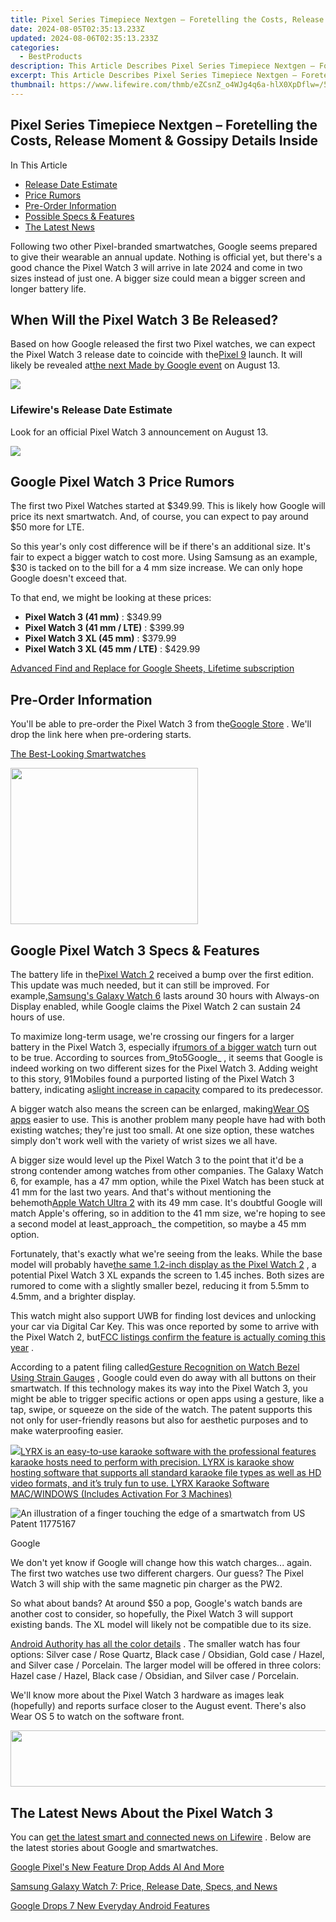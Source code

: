 ```yaml
---
title: Pixel Series Timepiece Nextgen – Foretelling the Costs, Release Moment & Gossipy Details Inside
date: 2024-08-05T02:35:13.233Z
updated: 2024-08-06T02:35:13.233Z
categories:
  - BestProducts
description: This Article Describes Pixel Series Timepiece Nextgen – Foretelling the Costs, Release Moment & Gossipy Details Inside
excerpt: This Article Describes Pixel Series Timepiece Nextgen – Foretelling the Costs, Release Moment & Gossipy Details Inside
thumbnail: https://www.lifewire.com/thmb/eZCsnZ_o4WJg4q6a-hlX0XpDflw=/540x405/filters:no_upscale():max_bytes(150000):strip_icc():format(webp)/Pixel-Watch-2-4f39d1b6d65a4373b63a16a827d0499f.jpg
---
```


## Pixel Series Timepiece Nextgen – Foretelling the Costs, Release Moment & Gossipy Details Inside

 In This Article

* [Release Date Estimate](https://www.lifewire.com/#toc-when-will-the-pixel-watch-3-be-released)
* [Price Rumors](https://www.lifewire.com/#toc-google-pixel-watch-3-price-rumors)
* [Pre-Order Information](https://www.lifewire.com/#toc-pre-order-information)
* [Possible Specs & Features](https://www.lifewire.com/#toc-google-pixel-watch-3-specs--features)
* [The Latest News](https://www.lifewire.com/#toc-the-latest-news-about-the-pixel-watch-3)

 Following two other Pixel-branded smartwatches, Google seems prepared to give their wearable an annual update. Nothing is official yet, but there's a good chance the Pixel Watch 3 will arrive in late 2024 and come in two sizes instead of just one. A bigger size could mean a bigger screen and longer battery life.

## When Will the Pixel Watch 3 Be Released?

 Based on how Google released the first two Pixel watches, we can expect the Pixel Watch 3 release date to coincide with the[Pixel 9](https://www.lifewire.com/google-pixel-9-8630767) launch. It will likely be revealed at[the next Made by Google event](https://www.lifewire.com/google-event-5205756) on August 13.

<!-- affiliate ads begin -->
<a href="https://secure.2checkout.com/order/checkout.php?PRODS=2201613&QTY=1&AFFILIATE=108875&CART=1"><img src="https://www.macdvdripperpro.com/images/devices-3.png" border="0"></a>
<!-- affiliate ads end -->
### Lifewire's Release Date Estimate

Look for an official Pixel Watch 3 announcement on August 13.

<!-- affiliate ads begin -->
<a href="https://secure.2checkout.com/order/checkout.php?PRODS=45152835&QTY=1&AFFILIATE=108875&CART=1"><img src="https://download.terabyteunlimited.com/banners/ad_800x450_d.jpg" border="0"></a>
<!-- affiliate ads end -->
## Google Pixel Watch 3 Price Rumors

 The first two Pixel Watches started at $349.99\. This is likely how Google will price its next smartwatch. And, of course, you can expect to pay around $50 more for LTE.

 So this year's only cost difference will be if there's an additional size. It's fair to expect a bigger watch to cost more. Using Samsung as an example, $30 is tacked on to the bill for a 4 mm size increase. We can only hope Google doesn't exceed that.

 To that end, we might be looking at these prices:

* **Pixel Watch 3 (41 mm)** : $349.99
* **Pixel Watch 3 (41 mm / LTE)** : $399.99
* **Pixel Watch 3 XL (45 mm)** : $379.99
* **Pixel Watch 3 XL (45 mm / LTE)** : $429.99

<!-- affiliate ads begin -->
<a href="https://secure.2checkout.com/order/checkout.php?PRODS=4729642&QTY=1&AFFILIATE=108875&CART=1">Advanced Find and Replace for Google Sheets, Lifetime subscription</a>
<!-- affiliate ads end -->
## Pre-Order Information

 You'll be able to pre-order the Pixel Watch 3 from the[Google Store](https://store.google.com/category/watches) . We'll drop the link here when pre-ordering starts.

[The Best-Looking Smartwatches](https://www.lifewire.com/best-looking-smart-watches-3441410)

<!-- affiliate ads begin -->
<a href="https://printrendy.pxf.io/c/5597632/1453721/17020" target="_top" id="1453721"><img src="//a.impactradius-go.com/display-ad/17020-1453721" border="0" alt="" width="300" height="250"/></a><img height="0" width="0" src="https://imp.pxf.io/i/5597632/1453721/17020" style="position:absolute;visibility:hidden;" border="0" />
<!-- affiliate ads end -->
## Google Pixel Watch 3 Specs & Features

 The battery life in the[Pixel Watch 2](https://www.lifewire.com/google-pixel-watch-2-7498464) received a bump over the first edition. This update was much needed, but it can still be improved. For example,[Samsung's Galaxy Watch 6](https://www.lifewire.com/samsung-galaxy-watch-6-news-and-rumors-7371704) lasts around 30 hours with Always-on Display enabled, while Google claims the Pixel Watch 2 can sustain 24 hours of use.

 To maximize long-term usage, we're crossing our fingers for a larger battery in the Pixel Watch 3, especially if[rumors of a bigger watch](https://9to5google.com/2024/01/19/source-pixel-watch-3/) turn out to be true. According to sources from_9to5Google_ , it seems that Google is indeed working on two different sizes for the Pixel Watch 3\. Adding weight to this story, 91Mobiles found a purported listing of the Pixel Watch 3 battery, indicating a[slight increase in capacity](https://www.91mobiles.com/hub/google-pixel-watch-3-spotted-dekra-safety-korea-sites-battery-revealed/) compared to its predecessor.

 A bigger watch also means the screen can be enlarged, making[Wear OS apps](https://www.lifewire.com/best-wear-os-apps-7510805) easier to use. This is another problem many people have had with both existing watches; they're just too small. At one size option, these watches simply don't work well with the variety of wrist sizes we all have.

 A bigger size would level up the Pixel Watch 3 to the point that it'd be a strong contender among watches from other companies. The Galaxy Watch 6, for example, has a 47 mm option, while the Pixel Watch has been stuck at 41 mm for the last two years. And that's without mentioning the behemoth[Apple Watch Ultra 2](https://www.lifewire.com/apple-watch-ultra-2-7556473) with its 49 mm case. It's doubtful Google will match Apple's offering, so in addition to the 41 mm size, we're hoping to see a second model at least_approach_ the competition, so maybe a 45 mm option.

 Fortunately, that's exactly what we're seeing from the leaks. While the base model will probably have[the same 1.2-inch display as the Pixel Watch 2](https://www.91mobiles.com/hub/google-pixel-watch-3-first-look-renders-exclusive/) , a potential Pixel Watch 3 XL expands the screen to 1.45 inches. Both sizes are rumored to come with a slightly smaller bezel, reducing it from 5.5mm to 4.5mm, and a brighter display.

 This watch might also support UWB for finding lost devices and unlocking your car via Digital Car Key. This was once reported by some to arrive with the Pixel Watch 2, but[FCC listings confirm the feature is actually coming this year](https://www.androidauthority.com/pixel-watch-3-fcc-3458102/) .

 According to a patent filing called[Gesture Recognition on Watch Bezel Using Strain Gauges](https://image-ppubs.uspto.gov/dirsearch-public/print/downloadPdf/11775167) , Google could even do away with all buttons on their smartwatch. If this technology makes its way into the Pixel Watch 3, you might be able to trigger specific actions or open apps using a gesture, like a tap, swipe, or squeeze on the side of the watch. The patent supports this not only for user-friendly reasons but also for aesthetic purposes and to make waterproofing easier.

<!-- affiliate ads begin -->
<a href="https://shop.pcdj.com/order/checkout.php?PRODS=4698998&QTY=1&AFFILIATE=108875&CART=1"> <img src="https://secure.avangate.com/images/merchant/47f4b6321e9fd8e8f7326a6adc1a7c1e/products/MacBook_Pro_lyrx-withsinger-tv.png" border="0">LYRX is an easy-to-use karaoke software with the professional features karaoke hosts need to perform with precision. LYRX is karaoke show hosting software that supports all standard karaoke file types as well as HD video formats, and it’s truly fun to use. 
LYRX Karaoke Software MAC/WINDOWS (Includes Activation For 3 Machines)</a>
<!-- affiliate ads end -->
![An illustration of a finger touching the edge of a smartwatch from US Patent 11775167](https://www.lifewire.com/thmb/-Lv4nrmDdZKHX1WluU4VTS0ae7A=/960x0/filters:no_upscale():max_bytes(150000):strip_icc():format(webp)/google-watch-patent-11775167-86bd6ece12bb4c90b0534dc5223df168.png)

Google

 We don't yet know if Google will change how this watch charges... again. The first two watches use two different chargers. Our guess? The Pixel Watch 3 will ship with the same magnetic pin charger as the PW2.

 So what about bands? At around $50 a pop, Google's watch bands are another cost to consider, so hopefully, the Pixel Watch 3 will support existing bands. The XL model will likely not be compatible due to its size.

[Android Authority has all the color details](https://www.androidauthority.com/exclusive-google-pixel-watch-3-changes-3458593/) . The smaller watch has four options: Silver case / Rose Quartz, Black case / Obsidian, Gold case / Hazel, and Silver case / Porcelain. The larger model will be offered in three colors: Hazel case / Hazel, Black case / Obsidian, and Silver case / Porcelain.

 We'll know more about the Pixel Watch 3 hardware as images leak (hopefully) and reports surface closer to the August event. There's also Wear OS 5 to watch on the software front.

<!-- affiliate ads begin -->
<a href="https://natural-cycles.sjv.io/c/5597632/2072200/17885" target="_top" id="2072200"><img src="//a.impactradius-go.com/display-ad/17885-2072200" border="0" alt="" width="728" height="90"/></a><img height="0" width="0" src="https://imp.pxf.io/i/5597632/2072200/17885" style="position:absolute;visibility:hidden;" border="0" />
<!-- affiliate ads end -->
## The Latest News About the Pixel Watch 3

 You can [get the latest smart and connected news on Lifewire](https://www.lifewire.com/smart-home-connected-life-news-4797031) . Below are the latest stories about Google and smartwatches.

[Google Pixel's New Feature Drop Adds AI And More](https://www.lifewire.com/google-pixel-s-new-feature-drop-adds-ai-and-more-8663574)

[Samsung Galaxy Watch 7: Price, Release Date, Specs, and News](https://www.lifewire.com/samsung-galaxy-watch-7-8607182)

[Google Drops 7 New Everyday Android Features](https://www.lifewire.com/google-adds-new-everyday-android-features-8655861)


<ins class="adsbygoogle"
     style="display:block"
     data-ad-format="autorelaxed"
     data-ad-client="ca-pub-7571918770474297"
     data-ad-slot="1223367746"></ins>



<ins class="adsbygoogle"
     style="display:block"
     data-ad-client="ca-pub-7571918770474297"
     data-ad-slot="8358498916"
     data-ad-format="auto"
     data-full-width-responsive="true"></ins>
